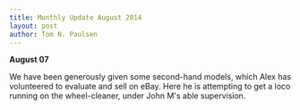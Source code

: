 ```yaml
---
title: Monthly Update August 2014 
layout: post
author: Tom N. Paulsen
---
```




 **August 07**  
  
 We have been generously given some second\-hand models, which Alex has volunteered to evaluate and sell on eBay. Here he is attempting to get a loco running on the wheel\-cleaner, under John M's able supervision. 
 
 
